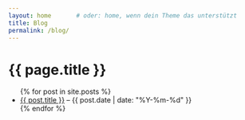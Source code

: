 ```yaml
---
layout: home       # oder: home, wenn dein Theme das unterstützt
title: Blog
permalink: /blog/
---
```


# {{ page.title }}

<ul>
  {% for post in site.posts %}
    <li>
      <a href="{{ post.url | relative_url }}">{{ post.title }}</a>
      – {{ post.date | date: "%Y-%m-%d" }}
    </li>
  {% endfor %}
</ul>
